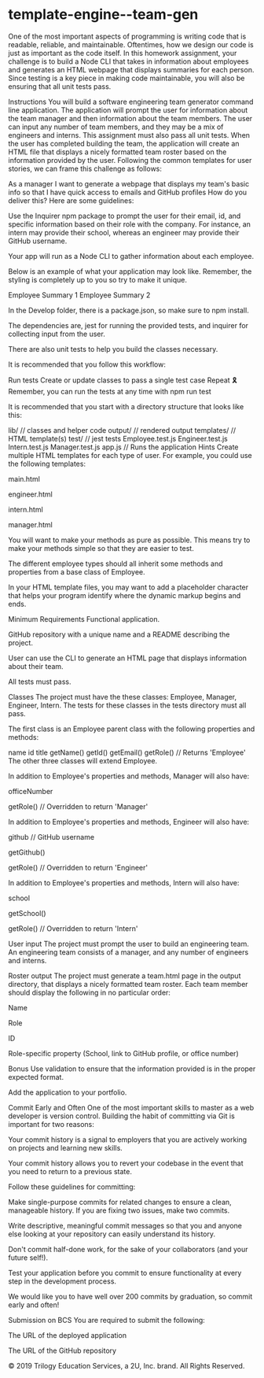 # template-engine--team-gen

One of the most important aspects of programming is writing code that is readable, reliable, and maintainable. Oftentimes, how we design our code is just as important as the code itself. In this homework assignment, your challenge is to build a Node CLI that takes in information about employees and generates an HTML webpage that displays summaries for each person. Since testing is a key piece in making code maintainable, you will also be ensuring that all unit tests pass.

Instructions
You will build a software engineering team generator command line application. The application will prompt the user for information about the team manager and then information about the team members. The user can input any number of team members, and they may be a mix of engineers and interns. This assignment must also pass all unit tests. When the user has completed building the team, the application will create an HTML file that displays a nicely formatted team roster based on the information provided by the user. Following the common templates for user stories, we can frame this challenge as follows:

As a manager
I want to generate a webpage that displays my team's basic info
so that I have quick access to emails and GitHub profiles
How do you deliver this? Here are some guidelines:

Use the Inquirer npm package to prompt the user for their email, id, and specific information based on their role with the company. For instance, an intern may provide their school, whereas an engineer may provide their GitHub username.

Your app will run as a Node CLI to gather information about each employee.

Below is an example of what your application may look like. Remember, the styling is completely up to you so try to make it unique.

Employee Summary 1 Employee Summary 2

In the Develop folder, there is a package.json, so make sure to npm install.

The dependencies are, jest for running the provided tests, and inquirer for collecting input from the user.

There are also unit tests to help you build the classes necessary.

It is recommended that you follow this workflow:

Run tests
Create or update classes to pass a single test case
Repeat
🎗 Remember, you can run the tests at any time with npm run test

It is recommended that you start with a directory structure that looks like this:

lib/           // classes and helper code
output/        // rendered output
templates/     // HTML template(s)
test/          // jest tests
  Employee.test.js
  Engineer.test.js
  Intern.test.js
  Manager.test.js
app.js         // Runs the application
Hints
Create multiple HTML templates for each type of user. For example, you could use the following templates:

main.html

engineer.html

intern.html

manager.html

You will want to make your methods as pure as possible. This means try to make your methods simple so that they are easier to test.

The different employee types should all inherit some methods and properties from a base class of Employee.

In your HTML template files, you may want to add a placeholder character that helps your program identify where the dynamic markup begins and ends.

Minimum Requirements
Functional application.

GitHub repository with a unique name and a README describing the project.

User can use the CLI to generate an HTML page that displays information about their team.

All tests must pass.

Classes
The project must have the these classes: Employee, Manager, Engineer, Intern. The tests for these classes in the tests directory must all pass.

The first class is an Employee parent class with the following properties and methods:

name
id
title
getName()
getId()
getEmail()
getRole() // Returns 'Employee'
The other three classes will extend Employee.

In addition to Employee's properties and methods, Manager will also have:

officeNumber

getRole() // Overridden to return 'Manager'

In addition to Employee's properties and methods, Engineer will also have:

github // GitHub username

getGithub()

getRole() // Overridden to return 'Engineer'

In addition to Employee's properties and methods, Intern will also have:

school

getSchool()

getRole() // Overridden to return 'Intern'

User input
The project must prompt the user to build an engineering team. An engineering team consists of a manager, and any number of engineers and interns.

Roster output
The project must generate a team.html page in the output directory, that displays a nicely formatted team roster. Each team member should display the following in no particular order:

Name

Role

ID

Role-specific property (School, link to GitHub profile, or office number)

Bonus
Use validation to ensure that the information provided is in the proper expected format.

Add the application to your portfolio.

Commit Early and Often
One of the most important skills to master as a web developer is version control. Building the habit of committing via Git is important for two reasons:

Your commit history is a signal to employers that you are actively working on projects and learning new skills.

Your commit history allows you to revert your codebase in the event that you need to return to a previous state.

Follow these guidelines for committing:

Make single-purpose commits for related changes to ensure a clean, manageable history. If you are fixing two issues, make two commits.

Write descriptive, meaningful commit messages so that you and anyone else looking at your repository can easily understand its history.

Don't commit half-done work, for the sake of your collaborators (and your future self!).

Test your application before you commit to ensure functionality at every step in the development process.

We would like you to have well over 200 commits by graduation, so commit early and often!

Submission on BCS
You are required to submit the following:

The URL of the deployed application

The URL of the GitHub repository

© 2019 Trilogy Education Services, a 2U, Inc. brand. All Rights Reserved.
